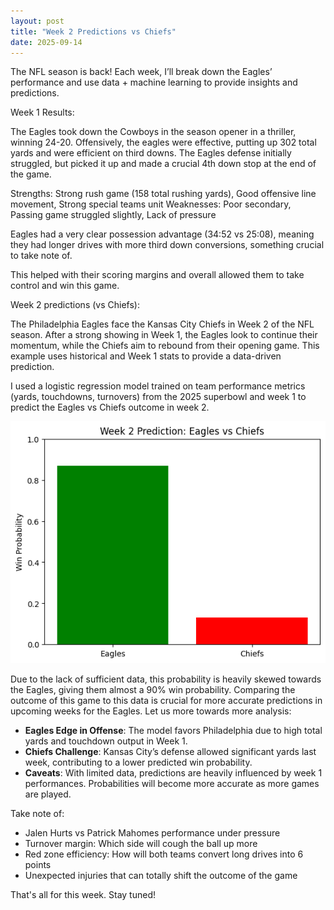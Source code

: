 ```yaml
---
layout: post
title: "Week 2 Predictions vs Chiefs"
date: 2025-09-14
---
```


The NFL season is back! Each week, I’ll break down the Eagles’ performance and use data + machine learning to provide insights and predictions.

Week 1 Results:

The Eagles took down the Cowboys in the season opener in a thriller, winning 24-20. Offensively, the eagles were effective, putting up 302 total yards and were efficient on third downs. The Eagles defense initially struggled, but picked it up and made a crucial 4th down stop at the end of the game. 

Strengths: Strong rush game (158 total rushing yards), Good offensive line movement, Strong special teams unit
Weaknesses: Poor secondary, Passing game struggled slightly, Lack of pressure

Eagles had a very clear possession advantage (34:52 vs 25:08), meaning they had longer drives with more third down conversions, something crucial to take note of. 

This helped with their scoring margins and overall allowed them to take control and win this game. 

Week 2 predictions (vs Chiefs):

The Philadelphia Eagles face the Kansas City Chiefs in Week 2 of the NFL season. After a strong showing in Week 1, the Eagles look to continue their momentum, while the Chiefs aim to rebound from their opening game. This example uses historical and Week 1 stats to provide a data-driven prediction.

I used a logistic regression model trained on team performance metrics (yards, touchdowns, turnovers) from the 2025 superbowl and week 1 to predict the Eagles vs Chiefs outcome in week 2.  

![Week 2 Win Probability: Eagles vs Chiefs](week2prob.png)

Due to the lack of sufficient data, this probability is heavily skewed towards the Eagles, giving them almost a 90% win probability. Comparing the outcome of this game to this data is crucial for more accurate predictions in upcoming weeks for the Eagles. Let us more towards more analysis:

- **Eagles Edge in Offense**: The model favors Philadelphia due to high total yards and touchdown output in Week 1.  
- **Chiefs Challenge**: Kansas City’s defense allowed significant yards last week, contributing to a lower predicted win probability.  
- **Caveats**: With limited data, predictions are heavily influenced by week 1 performances. Probabilities will become more accurate as more games are played.

Take note of:

- Jalen Hurts vs Patrick Mahomes performance under pressure  
- Turnover margin: Which side will cough the ball up more
- Red zone efficiency: How will both teams convert long drives into 6 points
- Unexpected injuries that can totally shift the outcome of the game

That's all for this week. Stay tuned!
